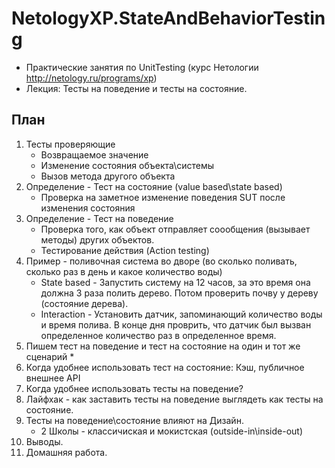# NetologyXP.StateAndBehaviorTesting
* Практические занятия по UnitTesting (курс Нетологии http://netology.ru/programs/xp)
* Лекция: Тесты на поведение и тесты на состояние.

## План
1. Тесты проверяющие
    * Возвращаемое значение
    * Изменение состояния объекта\системы
    * Вызов метода другого объекта
2. Определение - Тест на состояние (value based\state based)
    * Проверка на заметное изменение поведения SUT после изменения состояния
3. Определение - Тест на поведение
    * Проверка того, как объект отправляет соообщения (вызывает методы) других объектов.
    * Тестирование действия (Action testing)
4. Пример - поливочная система во дворе (во сколько поливать, сколько раз в день и какое количество воды)
    * State based - Запустить систему на 12 часов, за это время она должна 3 раза полить дерево. Потом проверить почву у дереву (состояние дерева).
    * Interaction - Установить датчик, запоминающий количество воды и время полива. В конце дня проврить, что датчик был вызван определенное количество раз в определенное время.
5. Пишем тест на поведение и тест на состояние на один и тот же сценарий
    * 
6. Когда удобнее использовать тест на состояние: Кэш, публичное внешнее API
7. Когда удобнее использовать тесты на поведение?
8. Лайфхак - как заставить тесты на поведение выглядеть как тесты на состояние.
9. Тесты на поведение\состояние влияют на Дизайн.
    * 2 Школы - классичиская и мокистская (outside-in\inside-out)
10. Выводы.
11. Домашняя работа.
